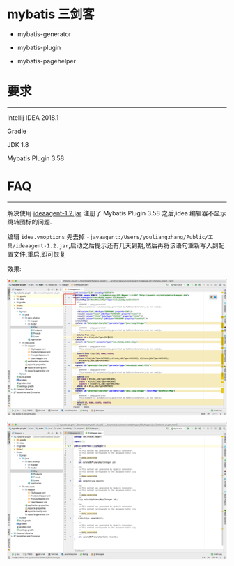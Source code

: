 mybatis 三剑客
====

- mybatis-generator

- mybatis-plugin

- mybatis-pagehelper


# 要求
----

Intellij IDEA 2018.1

Gradle

JDK 1.8 

Mybatis Plugin 3.58

# FAQ
---

解决使用 [ideaagent-1.2.jar](https://github.com/mrshawnho/ideaagent) 注册了 Mybatis Plugin 3.58 之后,idea 编辑器不显示跳转图标的问题.

编辑 `idea.vmoptions` 先去掉 `-javaagent:/Users/youliangzhang/Public/工具/ideaagent-1.2.jar`,启动之后提示还有几天到期,然后再将该语句重新写入到配置文件,重启,即可恢复

效果:

![image](https://raw.githubusercontent.com/zhangyouliang/mybatis-plugin/master/docs/step01.png)



![image](https://raw.githubusercontent.com/zhangyouliang/mybatis-plugin/master/docs/step02.png)





 
